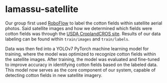# lamassu-satellite

Our group first used [RoboFlow](https://roboflow.com/) to label the cotton fields within satellite aerial photos. Said satellite images and how we determined which fields were cotton fields was through the [USDA CroplandCROS site](https://croplandcros.scinet.usda.gov/). Results of our data labeling can be found within `train/images` and `train/labels`. 

Data was then fed into a YOLOv7 PyTorch machine learning model for training, where the model was optimized to recognize cotton fields within the satellite images. After training, the model was evaluated and fine-tuned to improve accuracy in identifying cotton fields based on the labeled data. This model now serves as the core component of our system, capable of detecting cotton fields in new satellite imagery.
